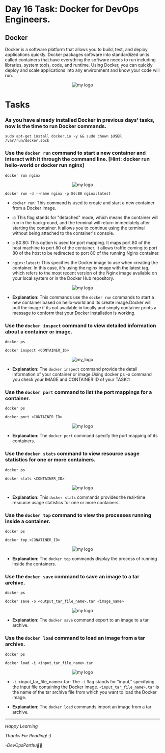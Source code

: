 # Day 16 Task: Docker for DevOps Engineers.

## Docker

Docker is a software platform that allows you to build, test, and deploy applications quickly. Docker packages software into standardized units called containers that have everything the software needs to run including libraries, system tools, code, and runtime. Using Docker, you can quickly deploy and scale applications into any environment and know your code will run.

<div align="center">
  <img src="https://cdn.hashnode.com/res/hashnode/image/upload/v1708310367323/28a2c9c4-1167-4945-bd2b-41cb4ecae363.png" alt="my logo">
</div>

# Tasks

### As you have already installed Docker in previous days' tasks, now is the time to run Docker commands.

`sudo apt-get install docker.io -y && sudo chown $USER /var/run/docker.sock`

### Use the `docker run` command to start a new container and interact with it through the command line. [Hint: docker run hello-world or docker run nginx]

`docker run nginx`


<div align="center">
  <img src="https://cdn.hashnode.com/res/hashnode/image/upload/v1708435793752/c2987add-48ef-4393-99d5-888e184aebf0.png" alt="my logo">
</div>


`docker run -d --name nginx -p 80:80 nginx:latest`

- `docker run`: This command is used to create and start a new container from a Docker image.

- `d`: This flag stands for "detached" mode, which means the container will run in the background, and the terminal will return immediately after starting the container. It allows you to continue using the terminal without being attached to the container's console.

- `p` 80:80: This option is used for port mapping. It maps port 80 of the host machine to port 80 of the container. It allows traffic coming to port 80 of the host to be redirected to port 80 of the running Nginx container.

- `nginx:latest`: This specifies the Docker image to use when creating the container. In this case, it's using the nginx image with the latest tag, which refers to the most recent version of the Nginx image available on your local system or in the Docker Hub repository.


<div align="center">
<img src="https://cdn.hashnode.com/res/hashnode/image/upload/v1708436041590/2793af4c-2a29-4339-a2be-e40a1800a87b.png" alt="my logo">
</div>


- **Explanation**: This commands use the `docker run` commands to start a new container based on hello-world and its create image.Docker will pull the image if its not available in locally and simply container prints a message to conform that your Docker installation is working.

### Use the `docker inspect` command to view detailed information about a container or image.

`docker ps`

`docker inspect <CONTAINER_ID>`


<div align="Center">
<img src="https://cdn.hashnode.com/res/hashnode/image/upload/v1708435885266/9e05b47a-12f0-4c1b-8175-24470c1e538e.png" alt="my_logo">
</div>


- **Explanation**: The `docker inspect` command provide the detail information of your container or image.Using docker ps -a command you check your IMAGE and CONTAINER ID of your TASK:1

### Use the `docker port` command to list the port mappings for a container.

`docker ps`

`docker port <CONTAINER_ID>`


<div align="center">
  <img src="https://cdn.hashnode.com/res/hashnode/image/upload/v1701757021860/3ded4a89-9df3-47ad-aae3-4f4256a59006.png" alt="my logo">
</div>


- **Explanation**: The `docker port` command specify the port mapping of its containers.


### Use the `docker stats` command to view resource usage statistics for one or more containers.

`docker ps`

`docker stats <CONTAINER_ID>`


<div align="center">
  <img src="https://cdn.hashnode.com/res/hashnode/image/upload/v1701757230634/5861827d-e41b-4ed4-800c-c49b83ef1ec6.png" alt="my logo">
</div>


- **Explanation**: This `docker stats` commands provides the real-time resource usage statistics for one or more containers.


### Use the `docker top` command to view the processes running inside a container.


`docker ps`

`docker top <CONATINER_ID>`


<div align="center">
  <img src="https://cdn.hashnode.com/res/hashnode/image/upload/v1701757365707/0c9e9b96-48c4-4f0a-bffe-47f21c7011c5.png" alt="my logo">
</div>


- **Explanation**: The `docker top` commands display the process of running inside the containers.


### Use the `docker save` command to save an image to a tar archive.

`docker ps`

`docker save -o <output_tar_file_name>.tar <image_name>`


<div align="center">
  <img src="https://cdn.hashnode.com/res/hashnode/image/upload/v1701757562457/ca8765d9-ca94-4fb2-a351-5ecb4f1e4911.png" alt="my logo">
</div>


- **Explanation**: The `docker save` command export to an image to a tar archive.


### Use the `docker load` command to load an image from a tar archive.


`docker ps`

`docker load -i <input_tar_file_name>.tar`


<div align="center">
  <img src="https://cdn.hashnode.com/res/hashnode/image/upload/v1701757710856/812e5845-64fd-4d76-a091-b4e16758d8bd.png" alt="my logo">
</div>


- `-i` <input_tar_file_name>.tar: The `-i` flag stands for "input," specifying the input file containing the Docker image. `<input_tar_file_name>.tar` is the name of the tar archive file from which you want to load the Docker image.

- **Explanation**: The `docker load` commands import an image from a tar archive.

--------------------------------------------------------------------------------------------------------------------------------------------------------------------------

*Happy Learning*

*Thanks For Reading! :)*

*-DevOpsParthu💝💥*
